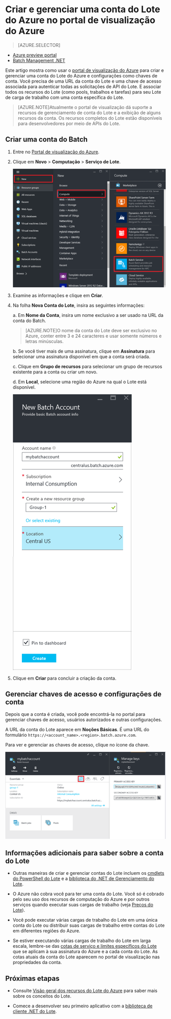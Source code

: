 <properties
	pageTitle="Criar uma conta do Lote do Azure | Microsoft Azure"
	description="Aprenda a criar uma conta do Lote do Azure no portal de visualização do Azure para executar cargas de trabalho paralelas em larga escala na nuvem."
	services="batch"
	documentationCenter=""
	authors="dlepow"
	manager="timlt"
	editor=""/>

<tags
	ms.service="batch"
	ms.workload="big-compute"
	ms.tgt_pltfrm="na"
	ms.devlang="na"
	ms.topic="article"
	ms.date="11/10/2015"
	ms.author="danlep"/>



# Criar e gerenciar uma conta do Lote do Azure no portal de visualização do Azure

> [AZURE.SELECTOR]
- [Azure preview portal](batch-account-create-portal.md)
- [Batch Management .NET](batch-management-dotnet.md)

Este artigo mostra como usar o [portal de visualização do Azure](https://portal.azure.com) para criar e gerenciar uma conta do Lote do Azure e configurações como chaves de conta. Você precisa de uma URL da conta do Lote e uma chave de acesso associada para autenticar todas as solicitações de API do Lote. E associar todos os recursos do Lote (como pools, trabalhos e tarefas) para seu Lote de carga de trabalho com uma conta específica do Lote.

>[AZURE.NOTE]Atualmente o portal de visualização dá suporte a recursos de gerenciamento de conta do Lote e a exibição de alguns recursos da conta. Os recursos completos do Lote estão disponíveis para desenvolvedores por meio de APIs do Lote.

## Criar uma conta do Batch

1. Entre no [Portal de visualização do Azure](https://portal.azure.com).

2. Clique em **Novo** > **Computação** > **Serviço de Lote**.

	![Lote no Marketplace][marketplace_portal]

3. Examine as informações e clique em **Criar**.

4. Na folha **Nova Conta do Lote**, insira as seguintes informações:

	a. Em **Nome da Conta**, insira um nome exclusivo a ser usado na URL da conta do Batch.

	>[AZURE.NOTE]O nome da conta do Lote deve ser exclusivo no Azure, conter entre 3 e 24 caracteres e usar somente números e letras minúsculas.

	b. Se você tiver mais de uma assinatura, clique em **Assinatura** para selecionar uma assinatura disponível em que a conta será criada.

	c. Clique em **Grupo de recursos** para selecionar um grupo de recursos existente para a conta ou criar um novo.

	d. Em **Local**, selecione uma região do Azure na qual o Lote está disponível.

	![Criar uma conta do Batch][account_portal]

5. Clique em **Criar** para concluir a criação da conta.

## Gerenciar chaves de acesso e configurações de conta
Depois que a conta é criada, você pode encontrá-la no portal para gerenciar chaves de acesso, usuários autorizados e outras configurações.

A URL da conta do Lote aparece em **Noções Básicas**. É uma URL do formulário `https://<account_name>.<region>.batch.azure.com`.

Para ver e gerenciar as chaves de acesso, clique no ícone da chave.

![Chaves da conta do Lote][account_keys]

## Informações adicionais para saber sobre a conta do Lote

* Outras maneiras de criar e gerenciar contas do Lote incluem os [cmdlets do PowerShell do Lote](batch-powershell-cmdlets-get-started.md) e a [biblioteca do .NET de Gerenciamento do Lote](http://www.nuget.org/packages/Microsoft.Azure.Management.Batch/).


* O Azure não cobra você para ter uma conta do Lote. Você só é cobrado pelo seu uso dos recursos de computação do Azure e por outros serviços quando executar suas cargas de trabalho (veja [Preços do Lote](https://azure.microsoft.com/pricing/details/batch/)).

* Você pode executar várias cargas de trabalho do Lote em uma única conta do Lote ou distribuir suas cargas de trabalho entre contas do Lote em diferentes regiões do Azure.

* Se estiver executando várias cargas de trabalho do Lote em larga escala, lembre-se das [cotas de serviço e limites específicos do Lote](batch-quota-limit.md) que se aplicam à sua assinatura do Azure e a cada conta do Lote. As cotas atuais da conta do Lote aparecem no portal de visualização nas propriedades da conta.

## Próximas etapas

* Consulte [Visão geral dos recursos do Lote do Azure](batch-api-basics.md) para saber mais sobre os conceitos do Lote.

* Comece a desenvolver seu primeiro aplicativo com a [biblioteca de cliente .NET do Lote](batch-dotnet-get-started.md).

[marketplace_portal]: ./media/batch-account-create-portal/marketplace_batch.PNG
[account_portal]: ./media/batch-account-create-portal/batch_acct_portal.png
[account_keys]: ./media/batch-account-create-portal/account_keys.PNG

<!---HONumber=AcomDC_1125_2015-->